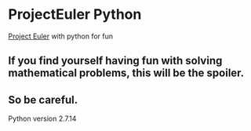 # ProjectEuler Python
[Project Euler](https://projecteuler.net) with python for fun
## If you find yourself having fun with solving mathematical problems, this will be the spoiler.
## So be careful.


Python version 2.7.14